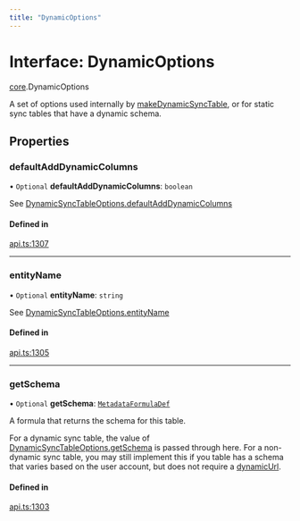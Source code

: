 ```yaml
---
title: "DynamicOptions"
---
```

# Interface: DynamicOptions

[core](../modules/core.md).DynamicOptions

A set of options used internally by [makeDynamicSyncTable](../functions/core.makeDynamicSyncTable.md), or for static
sync tables that have a dynamic schema.

## Properties

### defaultAddDynamicColumns

• `Optional` **defaultAddDynamicColumns**: `boolean`

See [DynamicSyncTableOptions.defaultAddDynamicColumns](core.DynamicSyncTableOptions.md#defaultadddynamiccolumns)

#### Defined in

[api.ts:1307](https://github.com/coda/packs-sdk/blob/main/api.ts#L1307)

___

### entityName

• `Optional` **entityName**: `string`

See [DynamicSyncTableOptions.entityName](core.DynamicSyncTableOptions.md#entityname)

#### Defined in

[api.ts:1305](https://github.com/coda/packs-sdk/blob/main/api.ts#L1305)

___

### getSchema

• `Optional` **getSchema**: [`MetadataFormulaDef`](../types/core.MetadataFormulaDef.md)

A formula that returns the schema for this table.

For a dynamic sync table, the value of [DynamicSyncTableOptions.getSchema](core.DynamicSyncTableOptions.md#getschema)
is passed through here. For a non-dynamic sync table, you may still implement
this if you table has a schema that varies based on the user account, but
does not require a [dynamicUrl](core.Identity.md#dynamicurl).

#### Defined in

[api.ts:1303](https://github.com/coda/packs-sdk/blob/main/api.ts#L1303)
